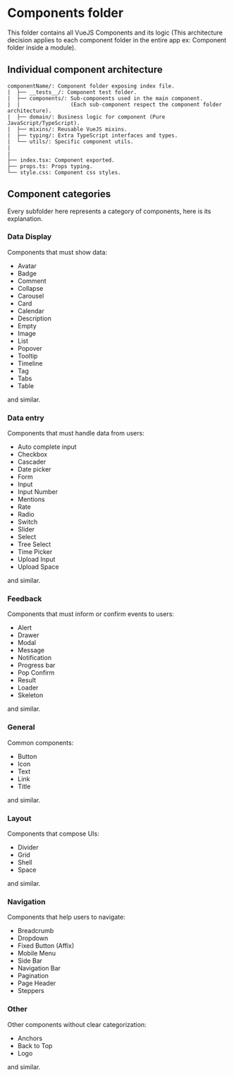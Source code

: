 # Components folder

This folder contains all VueJS Components and its logic (This architecture decision applies to each component folder in the entire app ex: Component folder inside a module).

## Individual component architecture

```
componentName/: Component folder exposing index file.
|  ├── __tests__/: Component test folder.
|  ├── components/: Sub-components used in the main component.
|  |                (Each sub-component respect the component folder architecture).
|  ├── domain/: Business logic for component (Pure JavaScript/TypeScript).
|  ├── mixins/: Reusable VueJS mixins.
|  ├── typing/: Extra TypeScript interfaces and types.
|  └── utils/: Specific component utils.
|
|
├── index.tsx: Component exported.
├── props.ts: Props typing.
└── style.css: Component css styles.
```

## Component categories

Every subfolder here represents a category of components, here is its explanation.

### **Data Display**

Components that must show data:

- Avatar
- Badge
- Comment
- Collapse
- Carousel
- Card
- Calendar
- Description
- Empty
- Image
- List
- Popover
- Tooltip
- Timeline
- Tag
- Tabs
- Table

and similar.

### **Data entry**

Components that must handle data from users:

- Auto complete input
- Checkbox
- Cascader
- Date picker
- Form
- Input
- Input Number
- Mentions
- Rate
- Radio
- Switch
- Slider
- Select
- Tree Select
- Time Picker
- Upload Input
- Upload Space

and similar.

### **Feedback**

Components that must inform or confirm events to users:

- Alert
- Drawer
- Modal
- Message
- Notification
- Progress bar
- Pop Confirm
- Result
- Loader
- Skeleton

and similar.

### **General**

Common components:

- Button
- Icon
- Text
- Link
- Title

and similar.

### **Layout**

Components that compose UIs:

- Divider
- Grid
- Shell
- Space

and similar.

### **Navigation**

Components that help users to navigate:

- Breadcrumb
- Dropdown
- Fixed Button (Affix)
- Mobile Menu
- Side Bar
- Navigation Bar
- Pagination
- Page Header
- Steppers

### **Other**

Other components without clear categorization:

- Anchors
- Back to Top
- Logo

and similar.
